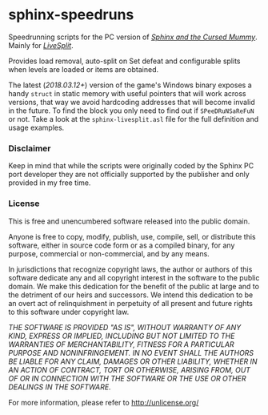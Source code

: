 # sphinx-speedruns
Speedrunning scripts for the PC version of [_Sphinx and the Cursed Mummy_](https://store.steampowered.com/app/606710). Mainly for [_LiveSplit_](http://livesplit.org/).

Provides load removal, auto-split on Set defeat and configurable splits when levels are loaded or items are obtained.

The latest (_2018.03.12+_) version of the game's Windows binary exposes a handy `struct` in static memory with useful pointers that will work across versions, that way we avoid hardcoding addresses that will become invalid in the future. To find the block you only need to find out if `SPeeDRuNSaReFuN` or not. Take a look at the `sphinx-livesplit.asl` file for the full definition and usage examples.

### Disclaimer
Keep in mind that while the scripts were originally coded by the Sphinx PC port developer they are not officially supported by the publisher and only provided in my free time.


### License

This is free and unencumbered software released into the public domain.

Anyone is free to copy, modify, publish, use, compile, sell, or
distribute this software, either in source code form or as a compiled
binary, for any purpose, commercial or non-commercial, and by any
means.

In jurisdictions that recognize copyright laws, the author or authors
of this software dedicate any and all copyright interest in the
software to the public domain. We make this dedication for the benefit
of the public at large and to the detriment of our heirs and
successors. We intend this dedication to be an overt act of
relinquishment in perpetuity of all present and future rights to this
software under copyright law.

_THE SOFTWARE IS PROVIDED "AS IS", WITHOUT WARRANTY OF ANY KIND,
EXPRESS OR IMPLIED, INCLUDING BUT NOT LIMITED TO THE WARRANTIES OF
MERCHANTABILITY, FITNESS FOR A PARTICULAR PURPOSE AND NONINFRINGEMENT.
IN NO EVENT SHALL THE AUTHORS BE LIABLE FOR ANY CLAIM, DAMAGES OR
OTHER LIABILITY, WHETHER IN AN ACTION OF CONTRACT, TORT OR OTHERWISE,
ARISING FROM, OUT OF OR IN CONNECTION WITH THE SOFTWARE OR THE USE OR
OTHER DEALINGS IN THE SOFTWARE._

For more information, please refer to <http://unlicense.org/>
